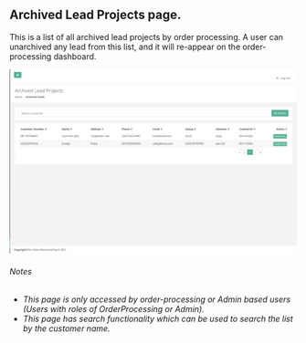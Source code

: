 ## Archived Lead Projects page.

This is a list of all archived lead projects by order processing.
A user can unarchived any lead from this list, and it will re-appear on the order-processing dashboard.

![Archived Leads](../../orderprocessing/images/archived-list-page-op.png?raw=true "Archived Leads")

###### Notes
* _This page is only accessed by order-processing or Admin based users (Users with roles of OrderProcessing or Admin)._
* _This page has search functionality which can be used to search the list by the customer name._

